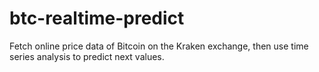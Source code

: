 # btc-realtime-predict

Fetch online price data of Bitcoin on the Kraken exchange, then use time series analysis to predict next values. 
